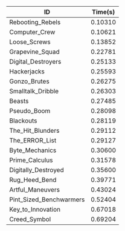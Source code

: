|ID|Time(s)|
|-|-|
|Rebooting_Rebels|0.10310|
|Computer_Crew|0.10621|
|Loose_Screws|0.13852|
|Grapevine_Squad|0.22781|
|Digital_Destroyers|0.25133|
|Hackerjacks|0.25593|
|Gonzo_Brutes|0.26275|
|Smalltalk_Dribble|0.26303|
|Beasts|0.27485|
|Pseudo_Boom|0.28098|
|Blackouts|0.28119|
|The_Hit_Blunders|0.29112|
|The_ERROR_List|0.29127|
|Byte_Mechanics|0.30600|
|Prime_Calculus|0.31578|
|Digitally_Destroyed|0.35600|
|Rug_Heed_Bend|0.39771|
|Artful_Maneuvers|0.43024|
|Pint_Sized_Benchwarmers|0.52404|
|Key_to_Innovation|0.67018|
|Creed_Symbol|0.69204|
